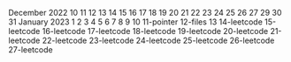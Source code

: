 December 2022
10
11
12
13
14
15
16
17
18
19
20
21
22
23
24
25
26
27
29
30
31
January 2023
1
2
3
4
5
6
7
8
9
10
11-pointer
12-files
13
14-leetcode
15-leetcode
16-leetcode
17-leetcode
18-leetcode
19-leetcode
20-leetcode
21-leetcode
22-leetcode
23-leetcode
24-leetcode
25-leetcode
26-leetcode
27-leetcode